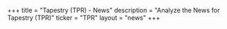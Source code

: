 +++
title = "Tapestry (TPR) - News"
description = "Analyze the News for Tapestry (TPR)"
ticker = "TPR"
layout = "news"
+++

